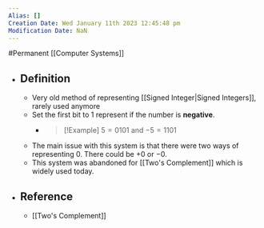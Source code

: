 ```yaml
---
Alias: []
Creation Date: Wed January 11th 2023 12:45:48 pm 
Modification Date: NaN
---
```

#Permanent [[Computer Systems]]

- ## Definition
	- Very old method of representing [[Signed Integer|Signed Integers]], rarely used anymore
	- Set the first bit to $1$ represent if the number is **negative**.
		- > [!Example]
		  > $5=0101$ and $-5=1101$
	- The main issue with this system is that there were two ways of representing $0$. There could be $+0$ or $-0$.
	- This system was abandoned for [[Two's Complement]] which is widely used today.
- ## Reference
	- [[Two's Complement]]
